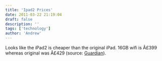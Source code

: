 ```yaml
---
title: 'Ipad2 Prices'
date: 2011-03-22 21:19:04
draft: false
description: ''
tags: ['technology']
author: 'Andrew'
---
```


Looks like the iPad2 is cheaper than the original iPad. 16GB wifi is Â£399 whereas original was Â£429 (source: [Guardian](http://www.guardian.co.uk/technology/blog/2011/mar/22/ipad-apple)).
